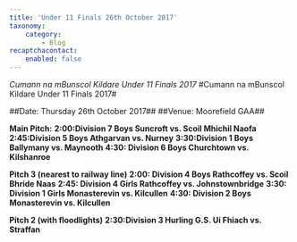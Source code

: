 ```yaml
---
title: 'Under 11 Finals 26th October 2017'
taxonomy:
    category:
        - Blog
recaptchacontact:
    enabled: false
---
```


*Cumann na mBunscol Kildare Under 11 Finals 2017*
#Cumann na mBunscol Kildare Under 11 Finals 2017#

##Date: Thursday 26th October 2017##
##Venue: Moorefield GAA##

**Main Pitch:**
**2:00:Division 7 Boys Suncroft vs. Scoil Mhichil Naofa**
**2:45:Division 5 Boys Athgarvan vs. Nurney**
**3:30:Division 1 Boys Ballymany vs. Maynooth**
**4:30: Division 6 Boys Churchtown vs. Kilshanroe** 


**Pitch 3 (nearest to railway line)**
**2:00: Division 4 Boys Rathcoffey vs. Scoil Bhride Naas**
**2:45: Division 4 Girls Rathcoffey vs. Johnstownbridge**
**3:30: Division 1 Girls Monasterevin vs. Kilcullen**
**4:30: Division 2 Boys Monasterevin vs. Kilcullen**

**Pitch 2 (with floodlights)**
**2:30:Division 3 Hurling G.S. Uí Fhiach vs. Straffan**